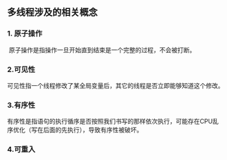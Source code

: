 ## 多线程涉及的相关概念

### 1. 原子操作

​	原子操作是指操作一旦开始直到结束是一个完整的过程，不会被打断。

### 2.可见性

​	可见性指一个线程修改了某全局变量后，其它的线程是否立即能够知道这个修改。

### 3.有序性

​	有序性是指语句的执行循序是否按照我们书写的那样依次执行，可能存在CPU乱序优化（写在后面的先执行），导致有序性被破坏。

### 4.可重入

